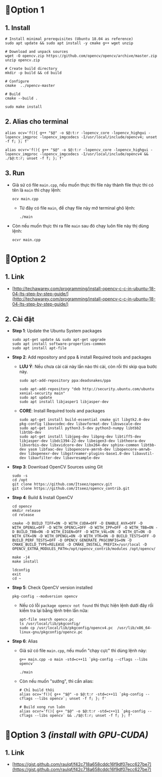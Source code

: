 # 🔸Option 1
## 1. Install
```shell
# Install minimal prerequisites (Ubuntu 18.04 as reference)
sudo apt update && sudo apt install -y cmake g++ wget unzip

# Download and unpack sources
wget -O opencv.zip https://github.com/opencv/opencv/archive/master.zip
unzip opencv.zip

# Create build directory
mkdir -p build && cd build

# Configure
cmake  ../opencv-master

# Build
cmake --build .

sudo make install
```

## 2. Alias cho terminal
```shell
alias ocv='f(){ g++ "$@" -o $@:t:r -lopencv_core -lopencv_highgui -lopencv_imgproc -lopencv_imgcodecs -I/usr/local/include/opencv4; unset -f f; }; f'

alias ocvr='f(){ g++ "$@" -o $@:t:r -lopencv_core -lopencv_highgui -lopencv_imgproc -lopencv_imgcodecs -I/usr/local/include/opencv4 && ./$@:t:r; unset -f f; }; f'
```

## 3. Run
* Giả sử có file `main.cpp`, nếu muốn thực thi file này thành file thực thi có tên là `main` thì chạy lệnh:
  ```shell
  ocv main.cpp
  ```
  * Từ đây có file `main`, để chạy file này mở terminal ghõ lệnh:
    ```shell
    ./main
    ```

* Còn nếu muốn thực thi ra file `main` sau đó chạy luôn file này thị dùng lệnh:
  ```shell
  ocvr main.cpp
  ```

# 🔸Option 2
## 1. Link
* [http://techawarey.com/programming/install-opencv-c-c-in-ubuntu-18-04-lts-step-by-step-guide/](http://techawarey.com/programming/install-opencv-c-c-in-ubuntu-18-04-lts-step-by-step-guide/)
## 2. Cài đặt
* **Step 1**: Update the Ubuntu System packages
  ```shell
  sudo apt-get update && sudo apt-get upgrade
  sudo apt install software-properties-common
  sudo apt install apt-file
  ```

* **Step 2**: Add repository and ppa & install Required tools and packages
  * **LƯU Ý**: Nếu chưa cài cái này lần nào thì cài, còn rồi thì skip qua bước này.
    ```shell
    sudo apt-add-repository ppa:deadsnakes/ppa
  
    sudo apt-add-repository "deb http://security.ubuntu.com/ubuntu xenial-security main"
    sudo apt update
    sudo apt install libjasper1 libjasper-dev
    ```
  
  * **CORE**: Install Required tools and packages
    ```shell
    sudo apt-get install build-essential cmake git libgtk2.0-dev pkg-config libavcodec-dev libavformat-dev libswscale-dev
    sudo apt-get install python3.5-dev python3-numpy libtbb2 libtbb-dev
    sudo apt-get install libjpeg-dev libpng-dev libtiff5-dev libjasper-dev libdc1394-22-dev libeigen3-dev libtheora-dev libvorbis-dev libxvidcore-dev libx264-dev sphinx-common libtbb-dev yasm libfaac-dev libopencore-amrnb-dev libopencore-amrwb-dev libopenexr-dev libgstreamer-plugins-base1.0-dev libavutil-dev libavfilter-dev libavresample-dev
    ```

* **Step 3**: Download OpenCV Sources using Git
  ```shell
  sudo -s
  cd /opt
  git clone https://github.com/Itseez/opencv.git
  git clone https://github.com/Itseez/opencv_contrib.git
  ```

* **Step 4**: Build & Install OpenCV
  ```shell
  cd opencv
  mkdir release
  cd release

  cmake -D BUILD_TIFF=ON -D WITH_CUDA=OFF -D ENABLE_AVX=OFF -D WITH_OPENGL=OFF -D WITH_OPENCL=OFF -D WITH_IPP=OFF -D WITH_TBB=ON -D BUILD_TBB=ON -D WITH_EIGEN=OFF -D WITH_V4L=ON -D WITH_QT=ON -D WITH_GTK=ON -D WITH_OPENGL=ON -D WITH_VTK=ON -D BUILD_TESTS=OFF -D BUILD_PERF_TESTS=OFF -D OPENCV_GENERATE_PKGCONFIG=ON -D CMAKE_BUILD_TYPE=RELEASE -D CMAKE_INSTALL_PREFIX=/usr/local -D OPENCV_EXTRA_MODULES_PATH=/opt/opencv_contrib/modules /opt/opencv/
  
  make -j4
  make install

  ldconfig
  exit
  cd ~
  ```

* **Step 5**: Check OpenCV version installed
  ```shell
  pkg-config --modversion opencv
  ```

  * Nếu có lỗi `package opencv not found` thì thực hiện lệnh dưới đây rồi kiểm tra lại bằng lệnh trên lần nữa:
    ```shell
    apt-file search opencv.pc
    ls /usr/local/lib/pkgconfig/
    sudo cp /usr/local/lib/pkgconfig/opencv4.pc  /usr/lib/x86_64-linux-gnu/pkgconfig/opencv.pc
    ```

* **Step 6**: Alias
  * Giả sử có file `main.cpp`, nếu muốn "chạy cực" thì dùng lệnh này:
    ```shell
    g++ main.cpp -o main -std=c++11 `pkg-config --cflags --libs opencv`

    ./main
    ```
  * Còn nếu muốn "sướng", thì cần alias:
    ```shell
    # Chỉ build thôi
    alias ocv='f(){ g++ "$@" -o $@:t:r -std=c++11 `pkg-config --cflags --libs opencv`; unset -f f; }; f'

    # Build xong run luôn
    alias ocvr='f(){ g++ "$@" -o $@:t:r -std=c++11 `pkg-config --cflags --libs opencv` && ./$@:t:r; unset -f f; }; f'
    ```

# 🔸Option 3 _(install with GPU-CUDA)_
## 1. Link
* [https://gist.github.com/raulqf/f42c718a658cddc16f9df07ecc627be7](https://gist.github.com/raulqf/f42c718a658cddc16f9df07ecc627be7)